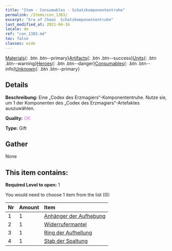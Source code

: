 ```yaml
---
title: "Item - Consumables - Schatzkomponententruhe"
permalink: /Items/con_1383/
excerpt: "Era of Chaos  Schatzkomponententruhe"
last_modified_at: 2021-04-16
locale: de
ref: "con_1383.md"
toc: false
classes: wide
---
```

 [Materials](/de/Items/){: .btn .btn--primary}[Artifacts](/de/Items/Artifacts/){: .btn .btn--success}[Units](/de/Items/Units/){: .btn .btn--warning}[Heroes](/de/Items/Heroes/){: .btn .btn--danger}[Consumables](/de/Items/Consumables/){: .btn .btn--info}[Unknown](/de/Items/Unknown/){: .btn .btn--primary}

## Details
 **Beschreibung:** Eine „Codex des Erzmagiers“-Komponententruhe. Nutze sie, um 1 der Komponenten des „Codex des Erzmagiers“-Artefaktes auszuwählen.

 **Quality:** <span style="color: #DA70D6">OK</span>

 **Type:** Gift

## Gather

  None

## This item contains:

 **Required Level to open:** 1

 You would need to choose 1 item from the list (0):

  | Nr | Amount |     Item    |
  |:---|:-------|:------------|
  | 1 | 1 | [Anhänger der Aufhebung](/de/Items/art_136/) |  | 
  | 2 | 1 | [Widerrufermantel](/de/Items/art_137/) |  | 
  | 3 | 1 | [Ring der Aufhellung](/de/Items/art_138/) |  | 
  | 4 | 1 | [Stab der Spaltung](/de/Items/art_139/) |  | 
